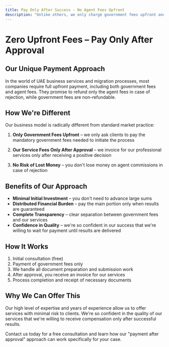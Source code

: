 ```yaml
---
title: Pay Only After Success - No Agent Fees Upfront
description: "Unlike others, we only charge government fees upfront and our service fees after approval. No risk, full transparency, and guaranteed results."
---
```


# Zero Upfront Fees – Pay Only After Approval

## Our Unique Payment Approach

In the world of UAE business services and migration processes, most companies require full upfront payment, including both government fees and agent fees. They promise to refund only the agent fees in case of rejection, while government fees are non-refundable.

## How We're Different

Our business model is radically different from standard market practice:

1. **Only Government Fees Upfront** – we only ask clients to pay the mandatory government fees needed to initiate the process
2. **Our Service Fees Only After Approval** – we invoice for our professional services only after receiving a positive decision

3. **No Risk of Lost Money** – you don't lose money on agent commissions in case of rejection

## Benefits of Our Approach

- **Minimal Initial Investment** – you don't need to advance large sums
- **Distributed Financial Burden** – pay the main portion only when results are guaranteed
- **Complete Transparency** – clear separation between government fees and our services
- **Confidence in Quality** – we're so confident in our success that we're willing to wait for payment until results are delivered

## How It Works

1. Initial consultation (free)
2. Payment of government fees only
3. We handle all document preparation and submission work
4. After approval, you receive an invoice for our services
5. Process completion and receipt of necessary documents

## Why We Can Offer This

Our high level of expertise and years of experience allow us to offer services with minimal risk to clients. We're so confident in the quality of our services that we're willing to receive compensation only after successful results.

Contact us today for a free consultation and learn how our "payment after approval" approach can work specifically for your case.
